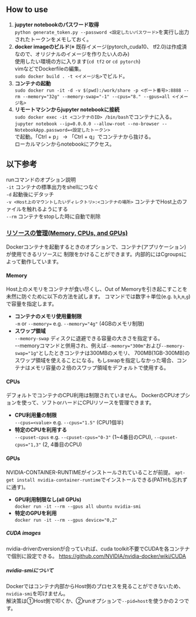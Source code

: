 ## How to use
1. **jupyter notebookのパスワード取得**    
`python generate_token.py --password <設定したいパスワード>`を実行し出力されたトークンをメモしておく。  
2. **docker imageのビルド**(※ 既存イメージ(pytorch_cuda10、 tf2.0)は作成済なので、オリジナルのイメージを作りたい人のみ)  
使用したい環境の方に入ります(`cd tf2` or `cd pytorch`)  
vimなどでDockerfileの編集。  
`sudo docker build . -t <イメージ名>`でビルド。
3. **コンテナの起動**  
`sudo docker run -it -d -v $(pwd):/work/share -p <ポート番号>:8888 --rm --memory="32g" --memory-swap="-1" --cpus="8." --gpus=all <イメージ名> `
4. **リモートマシンからjupyter notebookに接続**  
`sudo docker exec -it <コンテナのID> /bin/bash`でコンテナに入る。  
`jupyter notebook --ip=0.0.0.0 --allow-root --no-browser --NotebookApp.password=<設定したトークン>`  
で起動。「Ctrl + p」 -> 「Ctrl + q」でコンテナから抜ける。    
ローカルマシンからnotebookにアクセス。
  
## 以下参考
runコマンドのオプション説明  
`-it` コンテナの標準出力をshellにつなぐ  
`-d` 起動後にデタッチ    
`-v <Host上のマウントしたいディレクトリ>:<コンテナの場所>` コンテナでHost上のファイルを触れるようにする  
`--rm` コンテナをstopした時に自動で削除  

### [リソースの管理(Memory, CPUs, and GPUs)](https://docs.docker.com/config/containers/resource_constraints/)
Dockerコンテナを起動するときのオプションで、コンテナ(アプリケーション)が使用できるリソースに
制限をかけることができます。内部的にはCgroupsによって動作しています。
#### Memory
Host上のメモリをコンテナが食い尽くし、Out of Memoryを引き起こすことを未然に防ぐために以下の方法を試します。
コマンドでは数字＋単位(e.g. `b`,`k`,`m`,`g`)で容量を指定します。

* **コンテナのメモリ使用量制限**  
`-m` or `--memory=` e.g. `--memory="4g"` (4GBのメモリ制限)
* **スワップ領域**  
`--memory-swap`
ディスクに退避できる容量の大きさを指定する。  
--memoryコマンドと併用され、例えば`--memory="300m"`および`--memory-swap="1g"`としたときコンテナは300MBのメモリ、
700MB(1GB-300MB)のスワップ領域を使えることになる。もしswapを指定しなかった場合、コンテナはメモリ容量の２倍のスワップ領域をデフォルトで使用する。

#### CPUs
デフォルトでコンテナのCPU利用は制限されていません。
DockerのCPUオプションを使って、ソフトorハードにCPUリソースを管理できます。
* **CPU利用量の制限**  
`--cpus=<value>` e.g. `--cpus="1.5"` (CPU1個半)
* **特定のCPUを利用する**  
`--cpuset-cpus` e.g. `--cpuset-cpus="0-3"` (1~4番目のCPU), `--cpuset-cpus="1,3"` (2, 4番目のCPU)

#### GPUs
NVIDIA-CONTAINER-RUNTIMEがインストールされていることが前提。
`apt-get install nvidia-container-runtime`でインストールできる(PATHも忘れずに通す)。
* **GPU利用制限なし(all GPUs)**  
`docker run -it --rm --gpus all ubuntu nvidia-smi`
* **特定のGPUを利用**  
`docker run -it --rm --gpus device="0,2"`
##### CUDA images
nvidia-driverのversionが合っていれば、cuda toolkit不要でCUDAを各コンテナで個別に設定できる。
https://github.com/NVIDIA/nvidia-docker/wiki/CUDA
##### nvidia-smiについて
Dockerではコンテナ内部からHost側のプロセスを見ることができないため、`nvidia-smi`を叩けません。  
解決策は①Host側で叩くか、②runオプションで`--pid=host`を使うかの２つです。 
